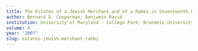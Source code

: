 ```yaml
---
title: The Estates of a Jewish Merchant and of a Rabbi in Seventeenth Century Venice
author: Bernard D. Cooperman; Benjamin Ravid
institution: University of Maryland - College Park; Brandeis University
volume: 4
year: "2007"
slug: estates-jewish-merchant-rabbi
---
```

